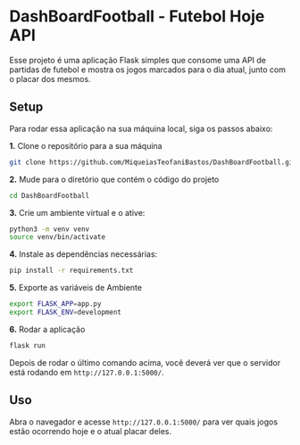 # DashBoardFootball - Futebol Hoje API

Esse projeto é uma aplicação Flask simples que consome uma API de partidas de futebol e mostra os jogos marcados para o dia atual, junto com o placar dos mesmos.

## Setup

Para rodar essa aplicação na sua máquina local, siga os passos abaixo:

**1.** Clone o repositório para a sua máquina

```bash
git clone https://github.com/MiqueiasTeofaniBastos/DashBoardFootball.git
```

**2.** Mude para o diretório que contém o código do projeto

```bash
cd DashBoardFootball
```

**3.** Crie um ambiente virtual e o ative:

```bash
python3 -m venv venv
source venv/bin/activate
```

**4.** Instale as dependências necessárias:

```bash
pip install -r requirements.txt
```

**5.** Exporte as variáveis de Ambiente

```bash
export FLASK_APP=app.py
export FLASK_ENV=development
```

**6.** Rodar a aplicação

```bash
flask run
```
Depois de rodar o último comando acima, você deverá ver que o servidor está rodando em `http://127.0.0.1:5000/`.

## Uso

Abra o navegador e acesse `http://127.0.0.1:5000/` para ver quais jogos estão ocorrendo hoje e o atual placar deles.
